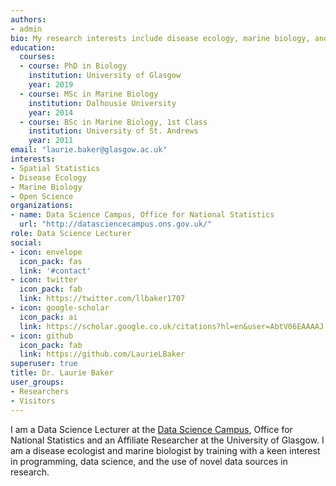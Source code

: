 ```yaml
---
authors:
- admin
bio: My research interests include disease ecology, marine biology, and teaching.
education:
  courses:
  - course: PhD in Biology
    institution: University of Glasgow
    year: 2019
  - course: MSc in Marine Biology
    institution: Dalhousie University
    year: 2014
  - course: BSc in Marine Biology, 1st Class
    institution: University of St. Andrews
    year: 2011
email: "laurie.baker@glasgow.ac.uk"
interests:
- Spatial Statistics
- Disease Ecology
- Marine Biology
- Open Science
organizations:
- name: Data Science Campus, Office for National Statistics
  url: "http://datasciencecampus.ons.gov.uk/"
role: Data Science Lecturer
social:
- icon: envelope
  icon_pack: fas
  link: '#contact'
- icon: twitter
  icon_pack: fab
  link: https://twitter.com/llbaker1707
- icon: google-scholar
  icon_pack: ai
  link: https://scholar.google.co.uk/citations?hl=en&user=AbtV06EAAAAJ
- icon: github
  icon_pack: fab
  link: https://github.com/LaurieLBaker
superuser: true
title: Dr. Laurie Baker
user_groups:
- Researchers
- Visitors
---
```


I am a Data Science Lecturer at the [Data Science Campus](http://datasciencecampus.ons.gov.uk/), Office for National Statistics and an Affiliate Researcher at the University of Glasgow. I am a disease ecologist and marine biologist by training with a keen interest in programming, data science, and the use of novel data sources in research.


